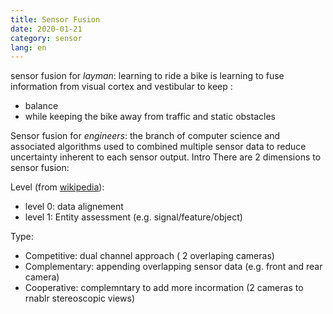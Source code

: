 ```yaml
---
title: Sensor Fusion
date: 2020-01-21
category: sensor
lang: en
---
```


sensor fusion for *layman*: learning to ride a bike is learning to fuse information from visual cortex and vestibular to keep :
* balance 
* while keeping the bike away from traffic and static obstacles


Sensor fusion for *engineers*: the branch of computer science and associated algorithms used to combined multiple sensor data to reduce uncertainty inherent to each sensor output.
Intro
There are 2 dimensions to sensor fusion:

Level (from [wikipedia](https://en.wikipedia.org/wiki/Sensor_fusion#Levels)): 
* level 0: data alignement 
* level 1:  Entity assessment (e.g. signal/feature/object)

Type:
* Competitive: dual channel approach ( 2 overlaping cameras)
* Complementary: appending overlapping sensor data (e.g. front and rear camera)
* Cooperative: complemntary to add more incormation (2 cameras to rnablr stereoscopic views)
